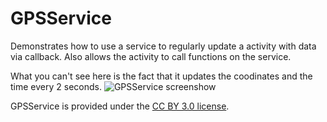 GPSService
==========

Demonstrates how to use a service to regularly update a activity with data via callback. Also allows the activity to call functions on the service.

What you can't see here is the fact that it updates the coodinates and the time every 2 seconds.
![GPSService screenshow](http://www.abload.de/img/gpsservice3fys0.png)

GPSService is provided under the [CC BY 3.0 license](http://creativecommons.org/licenses/by/3.0/).
